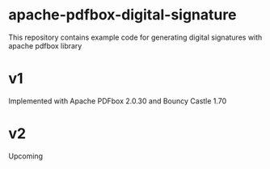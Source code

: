 # apache-pdfbox-digital-signature
This repository contains example code for generating digital signatures with apache pdfbox library
# v1
Implemented with Apache PDFbox 2.0.30 and Bouncy Castle 1.70
# v2
Upcoming
